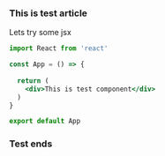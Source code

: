 <!---
Title: This is an another test :Title
Description: This is test description :Description
Keywords: Test :Keywords
Author: Tapio Salonen :Author
--->
### This is test article

Lets try some jsx

```jsx
import React from 'react'

const App = () => {
  
  return (
    <div>This is test component</div>
  )
}

export default App
```

### Test ends
